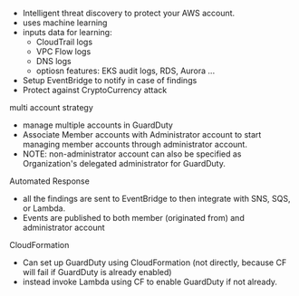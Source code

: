 - Intelligent threat discovery to protect your AWS account.
- uses machine learning
- inputs data for learning:
	- CloudTrail logs
	- VPC Flow logs
	- DNS logs
	- optiosn features: EKS audit logs, RDS, Aurora ...
- Setup EventBridge to notify in case of findings
- Protect against CryptoCurrency attack 


multi account strategy
- manage multiple accounts in GuardDuty
- Associate Member accounts with Administrator account to start managing member accounts through administrator account.
- NOTE: non-administrator account can also be specified as Organization's delegated administrator for GuardDuty.

Automated Response
- all the findings are sent to EventBridge to then integrate with SNS, SQS, or Lambda.
- Events are published to both member (originated from) and administrator account

CloudFormation
- Can set up GuardDuty using CloudFormation (not directly, because CF will fail if GuardDuty is already enabled)
- instead invoke Lambda using CF to enable GuardDuty if not already.
